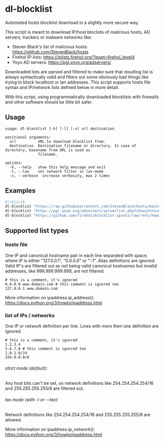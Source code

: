 # dl-blocklist

Automated hosts blocklist download in a slightly more secure way.

This script is meant to download IP/host bloclists of malicious hosts, AD servers, trackers or malware networks like:
- Steven Black's list of malicious hosts: https://github.com/StevenBlack/hosts
- Firehol IP-lists: https://iplists.firehol.org/?ipset=firehol_level4
- Yoyo AD servers: https://pgl.yoyo.org/adservers/

Downloaded lists are parsed and filtered to make sure that resulting list is always syntactically valid and filters out some obviously bad things like trying to block localhost or lan addresses. This script supports hosts file syntax and IP/network lists defined below in more detail.

With this script, using programmatically downloaded blocklists with firewalls and other software should be little bit safer.

## Usage

~~~
usage: dl-blocklist [-h] [-l] [-v] url destination

positional arguments:
  url          URL to download blocklist from.
  destination  Destination filename or directory. In case of directory, basename from URL is used as
               filename.

options:
  -h, --help   show this help message and exit
  -l, --lax    set network filter in lax-mode
  -v, --verbose  increase verbosity, max 2 times
~~~


## Examples
~~~sh
#!/bin/sh
dl-blocklist "https://raw.githubusercontent.com/StevenBlack/hosts/master/hosts" /var/blocklists/steven-black.txt
dl-blocklist "https://pgl.yoyo.org/adservers/serverlist.php?showintro=0;hostformat=hosts" /var/blocklists/yoyo-adservers.txt
dl-blocklist "https://github.com/firehol/blocklist-ipsets/raw/refs/heads/master/firehol_level4.netset" /var/blocklists/firehol_level4.txt
~~~

## Supported list types

### hosts file

One IP and canonical hostname pair in each line separated with space, where IP is either "127.0.0.1", "0.0.0.0" or "::1". Alias definitions are ignored. Valid IP's are filtered out as not being valid canonical hostnames but invalid addresses, like 999.999.999.999, are not filtered.

~~~
# this is a comment, it's ignored
0.0.0.0 www.domain.com # this comment is ignored too
127.0.0.1 www.domain.com
~~~

More information on ipaddress.ip\_address(): https://docs.python.org/3/howto/ipaddress.html

### list of IPs / networks

One IP or network definition per line. Lines with more then one definition are ignored.

~~~
# this is a comment, it's ignored
1.2.3.4
5.6.7.8 # this comment is ignored too
1.0.1.0/24
254.0.0.0/8
~~~

###### strict mode (default):
Any host bits can't be set, so network definitions like 254.254.254.254/16 and 255.255.255.255/8 are filtered out.
###### lax mode (with -l or --lax):
Network definitions like 254.254.254.254/16 and 255.255.255.255/8 are allowed.

More information on ipaddress.ip\_network(): https://docs.python.org/3/howto/ipaddress.html
